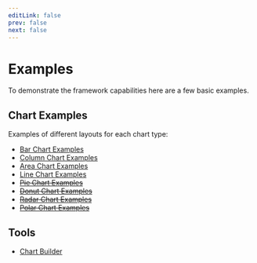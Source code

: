 ```yaml
---
editLink: false
prev: false
next: false
---
```


# Examples

To demonstrate the framework capabilities here are a few basic examples.

## Chart Examples

Examples of different layouts for each chart type:

* [Bar Chart Examples](/examples/bar/)
* [Column Chart Examples](/examples/column/)
* [Area Chart Examples](/examples/area/)
* [Line Chart Examples](/examples/line/)
* ~~[Pie Chart Examples](/examples/pie/)~~
* ~~[Donut Chart Examples](/examples/donut/)~~
* ~~[Radar Chart Examples](/examples/radar/)~~
* ~~[Polar Chart Examples](/examples/polar/)~~

## Tools

* [Chart Builder](/examples/chart-builder/)
